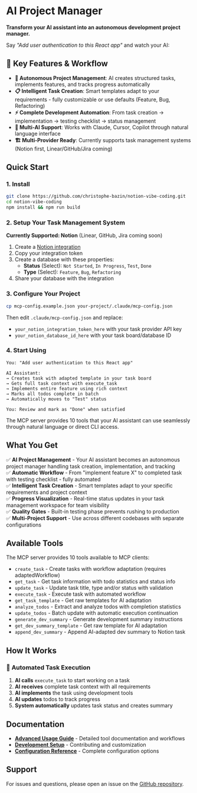 # AI Project Manager

**Transform your AI assistant into an autonomous development project manager.**

Say *"Add user authentication to this React app"* and watch your AI:

## 🚀 **Key Features & Workflow**

- **🎯 Autonomous Project Management**: AI creates structured tasks, implements features, and tracks progress automatically
- **📋 Intelligent Task Creation**: Smart templates adapt to your requirements - fully customizable or use defaults (Feature, Bug, Refactoring)  
- **⚡ Complete Development Automation**: From task creation → implementation → testing checklist → status management
- **🔄 Multi-AI Support**: Works with Claude, Cursor, Copilot through natural language interface
- **🏗️ Multi-Provider Ready**: Currently supports task management systems (Notion first, Linear/GitHub/Jira coming)

## Quick Start

### 1. Install

```bash
git clone https://github.com/christophe-bazin/notion-vibe-coding.git
cd notion-vibe-coding
npm install && npm run build
```

### 2. Setup Your Task Management System

**Currently Supported: Notion** (Linear, GitHub, Jira coming soon)

1. Create a [Notion integration](https://www.notion.so/my-integrations)
2. Copy your integration token
3. Create a database with these properties:
   - **Status** (Select): `Not Started`, `In Progress`, `Test`, `Done`
   - **Type** (Select): `Feature`, `Bug`, `Refactoring`
4. Share your database with the integration

### 3. Configure Your Project

```bash
cp mcp-config.example.json your-project/.claude/mcp-config.json  
```

Then edit `.claude/mcp-config.json` and replace:

- `your_notion_integration_token_here` with your task provider API key
- `your_notion_database_id_here` with your task board/database ID

### 4. Start Using

```
You: "Add user authentication to this React app"

AI Assistant: 
→ Creates task with adapted template in your task board
→ Gets full task context with execute_task
→ Implements entire feature using rich context
→ Marks all todos complete in batch
→ Automatically moves to "Test" status

You: Review and mark as "Done" when satisfied
```

The MCP server provides 10 tools that your AI assistant can use seamlessly through natural language or direct CLI access.

## What You Get

✅ **AI Project Management** - Your AI assistant becomes an autonomous project manager handling task creation, implementation, and tracking  
✅ **Automatic Workflow** - From "implement feature X" to completed task with testing checklist - fully automated  
✅ **Intelligent Task Creation** - Smart templates adapt to your specific requirements and project context  
✅ **Progress Visualization** - Real-time status updates in your task management workspace for team visibility  
✅ **Quality Gates** - Built-in testing phase prevents rushing to production  
✅ **Multi-Project Support** - Use across different codebases with separate configurations  

## Available Tools

The MCP server provides 10 tools available to MCP clients:

- `create_task` - Create tasks with workflow adaptation (requires adaptedWorkflow)
- `get_task` - Get task information with todo statistics and status info
- `update_task` - Update task title, type and/or status with validation
- `execute_task` - Execute task with automated workflow
- `get_task_template` - Get raw templates for AI adaptation
- `analyze_todos` - Extract and analyze todos with completion statistics
- `update_todos` - Batch update with automatic execution continuation
- `generate_dev_summary` - Generate development summary instructions
- `get_dev_summary_template` - Get raw template for AI adaptation
- `append_dev_summary` - Append AI-adapted dev summary to Notion task

## How It Works

### 🔄 **Automated Task Execution**
1. **AI calls** `execute_task` to start working on a task
2. **AI receives** complete task context with all requirements
3. **AI implements** the task using development tools
4. **AI updates** todos to track progress
5. **System automatically** updates task status and creates summary


## Documentation

- **[Advanced Usage Guide](docs/advanced-usage.md)** - Detailed tool documentation and workflows
- **[Development Setup](docs/development.md)** - Contributing and customization
- **[Configuration Reference](docs/configuration.md)** - Complete configuration options

## Support

For issues and questions, please open an issue on the [GitHub repository](https://github.com/christophe-bazin/notion-vibe-coding).

